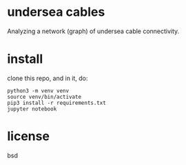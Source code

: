 # undersea cables

Analyzing a network (graph) of undersea cable connectivity.

# install

clone this repo, and in it, do:

```
python3 -m venv venv
source venv/bin/activate
pip3 install -r requirements.txt
jupyter notebook
```

# license

bsd
